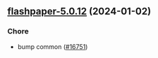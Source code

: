 

## [flashpaper-5.0.12](https://github.com/truecharts/charts/compare/flashpaper-5.0.11...flashpaper-5.0.12) (2024-01-02)

### Chore



- bump common ([#16751](https://github.com/truecharts/charts/issues/16751))